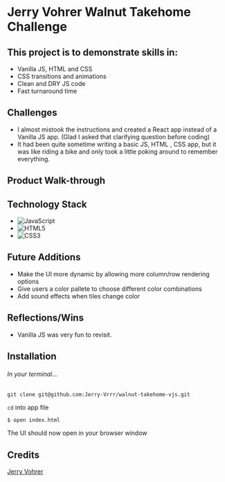 # Jerry Vohrer Walnut Takehome Challenge

## This project is to demonstrate skills in:

- Vanilla JS, HTML and CSS
- CSS transitions and animations
- Clean and DRY JS code
- Fast turnaround time

## Challenges
- I almost mistook the instructions and created a React app instead of a Vanilla JS app. (Glad I asked that clarifying question before coding)
- It had been quite sometime writing a basic JS,  HTML , CSS app, but it was like riding a bike and only took a little poking around to remember everything. 

## Product Walk-through



## Technology Stack
- ![JavaScript](https://img.shields.io/badge/javascript-%23323330.svg?style=for-the-badge&logo=javascript&logoColor=%23F7DF1E)
- ![HTML5](https://img.shields.io/badge/html5-%23E34F26.svg?style=for-the-badge&logo=html5&logoColor=white)
- ![CSS3](https://img.shields.io/badge/css3-%231572B6.svg?style=for-the-badge&logo=css3&logoColor=white)

## Future Additions
- Make the UI more dynamic by allowing more column/row rendering options
- Give users a color pallete to choose different color combinations
- Add sound effects when tiles change color

## Reflections/Wins
- Vanilla JS was very fun to revisit.

## Installation

###### In your terminal...

`git clone git@github.com:Jerry-Vrrr/walnut-takehome-vjs.git`

`cd` into app file

`$ open index.html`

The UI should now open in your browser window

## Credits
 [Jerry Vohrer](https://terminal.turing.edu/profiles/1334)